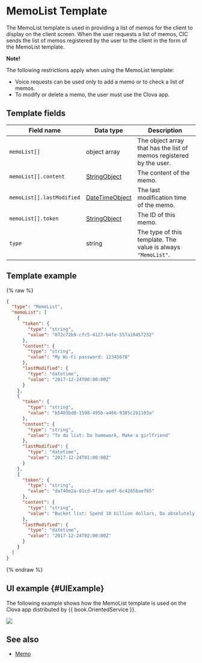 # MemoList Template
The MemoList template is used in providing a list of memos for the client to display on the client screen. When the user requests a list of memos, CIC sends the list of memos registered by the user to the client in the form of the MemoList template.

<div class="note">
<p><strong>Note!</strong></p>
<p>The following restrictions apply when using the MemoList template:</p>
<ul>
  <li>Voice requests can be used only to add a memo or to check a list of memos.</li>
  <li>To modify or delete a memo, the user must use the Clova app.</li>
</ul>
</div>

## Template fields

| Field name       | Data type    | Description                     |
|---------------|---------|-----------------------------|
| `memoList[]`              | object array  | The object array that has the list of memos registered by the user.                                        |
| `memoList[].content`      | [StringObject](/CIC/References/ContentTemplates/Shared_Objects.md#StringObject)     | The content of the memo.  |
| `memoList[].lastModified` | [DateTimeObject](/CIC/References/ContentTemplates/Shared_Objects.md#DateTimeObject) | The last modification time of the memo. |
| `memoList[].token`        | [StringObject](/CIC/References/ContentTemplates/Shared_Objects.md#StringObject)     | The ID of this memo.  |
| `type`                    | string                                                                              | The type of this template. The value is always `"MemoList"`.             |

## Template example

{% raw %}

```json
{
  "type": "MemoList",
  "memoList": [
    {
      "token": {
        "type": "string",
        "value": "072c72b9-cfc5-4127-b4fe-557a10457232"
      },
      "content": {
        "type": "string",
        "value": "My Wi-Fi password: 12345678"
      },
      "lastModified": {
        "type": "datetime",
        "value": "2017-12-24T00:00:00Z"
      }
    },
    {
      "token": {
        "type": "string",
        "value": "b5403bd0-1598-495b-a466-9385c2b1103a"
      },
      "content": {
        "type": "string",
        "value": "To do list: Do homework, Make a girlfriend"
      },
      "lastModified": {
        "type": "datetime",
        "value": "2017-12-24T01:00:00Z"
      }
    },
    {
      "token": {
        "type": "string",
        "value": "da740e2a-01cd-4f2e-aedf-6c4285bae785"
      },
      "content": {
        "type": "string",
        "value": "Bucket list: Spend 10 billion dollars, Do absolutely nothing, Sleep for 72 hours"
      },
      "lastModified": {
        "type": "datetime",
        "value": "2017-12-24T02:00:00Z"
      }
    }
  ]
}
```

{% endraw %}

## UI example {#UIExample}

The following example shows how the MemoList template is used on the Clova app distributed by {{ book.OrientedService }}.

![](/CIC/Resources/Images/Content_Template-MemoList.png)

## See also
* [Memo](/CIC/References/ContentTemplates/Memo.md)
